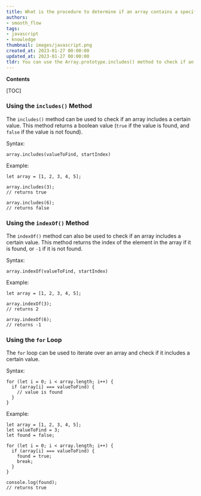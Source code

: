 ```yaml
---
title: What is the procedure to determine if an array contains a specific value in javascript?
authors:
- smooth_flow
tags:
- javascript
- knowledge
thumbnail: images/javascript.png
created_at: 2023-01-27 00:00:00
updated_at: 2023-01-27 00:00:00
tldr: You can use the Array.prototype.includes() method to check if an array includes a value in JavaScript.
---
```


**Contents**

[TOC]

### Using the `includes()` Method

The `includes()` method can be used to check if an array includes a certain value. This method returns a boolean value (`true` if the value is found, and `false` if the value is not found).

Syntax:
```
array.includes(valueToFind, startIndex)
```

Example:
```
let array = [1, 2, 3, 4, 5];

array.includes(3);
// returns true

array.includes(6);
// returns false
```

### Using the `indexOf()` Method

The `indexOf()` method can also be used to check if an array includes a certain value. This method returns the index of the element in the array if it is found, or `-1` if it is not found.

Syntax:
```
array.indexOf(valueToFind, startIndex)
```

Example:
```
let array = [1, 2, 3, 4, 5];

array.indexOf(3);
// returns 2

array.indexOf(6);
// returns -1
```

### Using the `for` Loop

The `for` loop can be used to iterate over an array and check if it includes a certain value.

Syntax:
```
for (let i = 0; i < array.length; i++) {
  if (array[i] === valueToFind) {
    // value is found
  }
}
```

Example:
```
let array = [1, 2, 3, 4, 5];
let valueToFind = 3;
let found = false;

for (let i = 0; i < array.length; i++) {
  if (array[i] === valueToFind) {
    found = true;
    break;
  }
}

console.log(found);
// returns true
```
